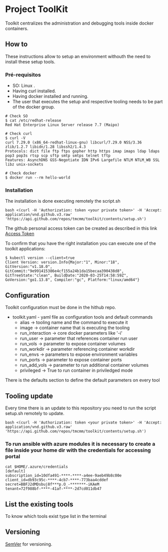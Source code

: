 # Project ToolKit

Toolkit centralizes the administration and debugging tools inside docker containers.

## How to
These instructions allow to setup an environment withouth the need to install these setup tools.

### Pré-requisitos

- SO: Linux .
- Having curl installed.
- Having docker installed and running.
- The user that executes the setup and respective tooling needs to be part of the docker group.

```
# Check SO
$ cat /etc/redhat-release 
Red Hat Enterprise Linux Server release 7.7 (Maipo)

# Check curl
$ curl -V
curl 7.29.0 (x86_64-redhat-linux-gnu) libcurl/7.29.0 NSS/3.36 zlib/1.2.7 libidn/1.28 libssh2/1.4.3
Protocols: dict file ftp ftps gopher http https imap imaps ldap ldaps pop3 pop3s rtsp scp sftp smtp smtps telnet tftp
Features: AsynchDNS GSS-Negotiate IDN IPv6 Largefile NTLM NTLM_WB SSL libz unix-sockets

# Check docker
$ docker run --rm hello-world

```

### Installation

The installation is done executing remotely the script.sh

```
bash <(curl -H 'Authorization: token <your private token>' -H 'Accept: application/vnd.github.v3.raw' 'https://api.github.com/repos/tmcmm/toolkit/contents/setup.sh')
```

The github personal access token can be created as described in this link [Access Token](https://docs.github.com/en/github/authenticating-to-github/creating-a-personal-access-token "Github Access Token")


To confirm that you have the right installation you can execute one of the toolkit applications:
```
$ kubectl version --client=true
Client Version: version.Info{Major:"1", Minor:"18", GitVersion:"v1.18.0", GitCommit:"9e991415386e4cf155a24b1da15becaa390438d8", GitTreeState:"clean", BuildDate:"2020-03-25T14:58:59Z", GoVersion:"go1.13.8", Compiler:"gc", Platform:"linux/amd64"}
```

## Configuration

Toolkit configuration must be done in the hithub repo.

* toolkit.yaml - yaml file as configuration tools and default commands
    * alias -> tooling name and the command to execute it
    * image -> container name that is executing the tooling
    * run_interaction -> core docker parameters like '-i'
    * run_user -> parameter that references container run user
    * run_vols -> parameter to expose container volumes
    * run_workdir -> parameter referencing container workdir
    * run_envs -> parameters to expose environment variables
    * run_ports -> parameter to expose container ports
    * run_add_vols -> parameter to run additional container volumes
    * privileged -> True to run container in priviledged mode

There is the defaults section to define the default parameters on every tool
## Tooling update

Every time there is an update to this repository you need to run the script setup.sh remotely to update.

```
bash <(curl -H 'Authorization: token <your private token>' -H 'Accept: application/vnd.github.v3.raw' 'https://api.github.com/repos/tmcmm/toolkit/contents/setup.sh')
``` 

### To run ansible with azure modules it is necessary to create a file inside your home dir with the credentials for accessing portal
```
cat $HOME/.azure/credentials
[default]
subscription_id=10dfa491-****-****-a4ee-9aeb49b8c00e
client_id=db93c95c-****-4cb7-****-773baa4cddef
secret=BBFJ2dMDsbuj8f***p.O_-*******-iKAeM
tenant=72f988bf-****-41af-****-2d7cd011db47
```

## List the existing tools

To know which tools exist type list in the terminal

## Versioning

[SemVer](http://semver.org/) for versioning.
